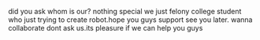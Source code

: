 did you ask whom is our? nothing special we just felony college student who just trying to create robot.hope you guys support see you later. wanna collaborate dont ask us.its pleasure if we can help you guys
